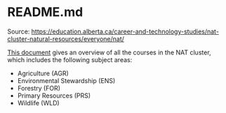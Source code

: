 # README.md

Source: <https://education.alberta.ca/career-and-technology-studies/nat-cluster-natural-resources/everyone/nat/>

[This document](https://education.alberta.ca/media/481772/nat_scope2014.pdf) gives an overview of all the courses in the NAT cluster, which includes the following subject areas:

+ Agriculture (AGR)
+ Environmental Stewardship (ENS)
+ Forestry (FOR)
+ Primary Resources (PRS)
+ Wildlife (WLD)
